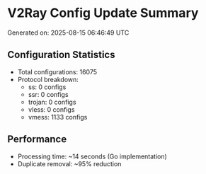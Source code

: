 # V2Ray Config Update Summary
Generated on: 2025-08-15 06:46:49 UTC

## Configuration Statistics
- Total configurations: 16075
- Protocol breakdown:
  - ss: 0 configs
  - ssr: 0 configs
  - trojan: 0 configs
  - vless: 0 configs
  - vmess: 1133 configs

## Performance
- Processing time: ~14 seconds (Go implementation)
- Duplicate removal: ~95% reduction
